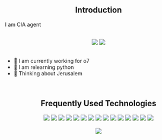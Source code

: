 
<br>
<h2 align="center">Introduction</h2>

I am CIA agent

<br>
<div align="center">
  <img src="https://github-readme-stats.vercel.app/api?username=shadow01148&theme=blue-green">
  <img src="https://github-readme-streak-stats.herokuapp.com/?user=shadow01148">
</div>
<br>

- 🔭 I am currently working for o7
- 🌱 I am relearning python
- 💬 Thinking about Jerusalem 

<br>
<h2 align="center">Frequently Used Technologies</h2>


<div align="center">
  <img src="https://img.shields.io/badge/Visual_Studio_Code-0078D4?style=for-the-badge&logo=visual%20studio%20code&logoColor=white"> <img src="https://img.shields.io/badge/C-00599C?style=for-the-badge&logo=c&logoColor=white"> <img src="https://img.shields.io/badge/C%23-239120?style=for-the-badge&logo=c-sharp&logoColor=white"> <img src="https://img.shields.io/badge/C%2B%2B-00599C?style=for-the-badge&logo=c%2B%2B&logoColor=white"> <img src="https://img.shields.io/badge/Clojure-5881D8?style=for-the-badge&logo=clojure&logoColor=white"> <img src="https://img.shields.io/badge/Crystal-000000?style=for-the-badge&logo=crystal&logoColor=white"> <img src="https://img.shields.io/badge/Dart-0175C2?style=for-the-badge&logo=dart&logoColor=white"> <img src="https://img.shields.io/badge/Kotlin-0095D5?&style=for-the-badge&logo=kotlin&logoColor=white"> <img src="https://img.shields.io/badge/Python-FFD43B?style=for-the-badge&logo=python&logoColor=blue"> <img src="https://img.shields.io/badge/Ruby-CC342D?style=for-the-badge&logo=ruby&logoColor=white"> <img src="https://img.shields.io/badge/Ubuntu-E95420?style=for-the-badge&logo=ubuntu&logoColor=white"> <img src="https://img.shields.io/badge/Windows-0078D6?style=for-the-badge&logo=windows&logoColor=white"> <img src="https://img.shields.io/badge/Spotify-1ED760?&style=for-the-badge&logo=spotify&logoColor=white"> <img src="https://img.shields.io/badge/YouTube_Music-FF0000?style=for-the-badge&logo=youtube-music&logoColor=white"> <img src="https://img.shields.io/badge/Windows-0078D6?style=for-the-badge&logo=windows&logoColor=white">
</div>

<br>
<div align="center">
  <img src="https://github-readme-stats.vercel.app/api/top-langs/?username=shadow01148&theme=blue-green"> 
</div>
<br>
